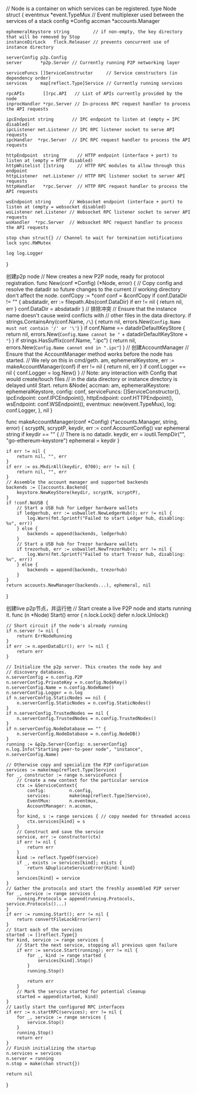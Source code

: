 // Node is a container on which services can be registered.
type Node struct {
	eventmux *event.TypeMux // Event multiplexer used between the services of a stack
	config   *Config
	accman   *accounts.Manager

	ephemeralKeystore string         // if non-empty, the key directory that will be removed by Stop
	instanceDirLock   flock.Releaser // prevents concurrent use of instance directory

	serverConfig p2p.Config
	server       *p2p.Server // Currently running P2P networking layer

	serviceFuncs []ServiceConstructor     // Service constructors (in dependency order)
	services     map[reflect.Type]Service // Currently running services

	rpcAPIs       []rpc.API   // List of APIs currently provided by the node
	inprocHandler *rpc.Server // In-process RPC request handler to process the API requests

	ipcEndpoint string       // IPC endpoint to listen at (empty = IPC disabled)
	ipcListener net.Listener // IPC RPC listener socket to serve API requests
	ipcHandler  *rpc.Server  // IPC RPC request handler to process the API requests

	httpEndpoint  string       // HTTP endpoint (interface + port) to listen at (empty = HTTP disabled)
	httpWhitelist []string     // HTTP RPC modules to allow through this endpoint
	httpListener  net.Listener // HTTP RPC listener socket to server API requests
	httpHandler   *rpc.Server  // HTTP RPC request handler to process the API requests

	wsEndpoint string       // Websocket endpoint (interface + port) to listen at (empty = websocket disabled)
	wsListener net.Listener // Websocket RPC listener socket to server API requests
	wsHandler  *rpc.Server  // Websocket RPC request handler to process the API requests

	stop chan struct{} // Channel to wait for termination notifications
	lock sync.RWMutex

	log log.Logger
}

创建p2p node
// New creates a new P2P node, ready for protocol registration.
func New(conf *Config) (*Node, error) {
	// Copy config and resolve the datadir so future changes to the current
	// working directory don't affect the node.
	confCopy := *conf
	conf = &confCopy
	if conf.DataDir != "" {
		absdatadir, err := filepath.Abs(conf.DataDir)
		if err != nil {
			return nil, err
		}
		conf.DataDir = absdatadir
	}
    // 排除冲突
	// Ensure that the instance name doesn't cause weird conflicts with
	// other files in the data directory.
	if strings.ContainsAny(conf.Name, `/\`) {
		return nil, errors.New(`Config.Name must not contain '/' or '\'`)
	}
	if conf.Name == datadirDefaultKeyStore {
		return nil, errors.New(`Config.Name cannot be "` + datadirDefaultKeyStore + `"`)
	}
	if strings.HasSuffix(conf.Name, ".ipc") {
		return nil, errors.New(`Config.Name cannot end in ".ipc"`)
	}
    // 创建AccountManager
	// Ensure that the AccountManager method works before the node has started.
	// We rely on this in cmd/geth.
	am, ephemeralKeystore, err := makeAccountManager(conf)
	if err != nil {
		return nil, err
	}
	if conf.Logger == nil {
		conf.Logger = log.New()
	}
	// Note: any interaction with Config that would create/touch files
	// in the data directory or instance directory is delayed until Start.
	return &Node{
		accman:            am,
		ephemeralKeystore: ephemeralKeystore,
		config:            conf,
		serviceFuncs:      []ServiceConstructor{},
		ipcEndpoint:       conf.IPCEndpoint(),
		httpEndpoint:      conf.HTTPEndpoint(),
		wsEndpoint:        conf.WSEndpoint(),
		eventmux:          new(event.TypeMux),
		log:               conf.Logger,
	}, nil
}

func makeAccountManager(conf *Config) (*accounts.Manager, string, error) {
	scryptN, scryptP, keydir, err := conf.AccountConfig()
	var ephemeral string
	if keydir == "" {
		// There is no datadir.
		keydir, err = ioutil.TempDir("", "go-ethereum-keystore")
		ephemeral = keydir
	}

	if err != nil {
		return nil, "", err
	}
	if err := os.MkdirAll(keydir, 0700); err != nil {
		return nil, "", err
	}
	// Assemble the account manager and supported backends
	backends := []accounts.Backend{
		keystore.NewKeyStore(keydir, scryptN, scryptP),
	}
	if !conf.NoUSB {
		// Start a USB hub for Ledger hardware wallets
		if ledgerhub, err := usbwallet.NewLedgerHub(); err != nil {
			log.Warn(fmt.Sprintf("Failed to start Ledger hub, disabling: %v", err))
		} else {
			backends = append(backends, ledgerhub)
		}
		// Start a USB hub for Trezor hardware wallets
		if trezorhub, err := usbwallet.NewTrezorHub(); err != nil {
			log.Warn(fmt.Sprintf("Failed to start Trezor hub, disabling: %v", err))
		} else {
			backends = append(backends, trezorhub)
		}
	}
	return accounts.NewManager(backends...), ephemeral, nil
}

创建live p2p节点，并运行他
// Start create a live P2P node and starts running it.
func (n *Node) Start() error {
	n.lock.Lock()
	defer n.lock.Unlock()

	// Short circuit if the node's already running
	if n.server != nil {
		return ErrNodeRunning
	}
	if err := n.openDataDir(); err != nil {
		return err
	}

	// Initialize the p2p server. This creates the node key and
	// discovery databases.
	n.serverConfig = n.config.P2P
	n.serverConfig.PrivateKey = n.config.NodeKey()
	n.serverConfig.Name = n.config.NodeName()
	n.serverConfig.Logger = n.log
	if n.serverConfig.StaticNodes == nil {
		n.serverConfig.StaticNodes = n.config.StaticNodes()
	}
	if n.serverConfig.TrustedNodes == nil {
		n.serverConfig.TrustedNodes = n.config.TrustedNodes()
	}
	if n.serverConfig.NodeDatabase == "" {
		n.serverConfig.NodeDatabase = n.config.NodeDB()
	}
	running := &p2p.Server{Config: n.serverConfig}
	n.log.Info("Starting peer-to-peer node", "instance", n.serverConfig.Name)

	// Otherwise copy and specialize the P2P configuration
	services := make(map[reflect.Type]Service)
	for _, constructor := range n.serviceFuncs {
		// Create a new context for the particular service
		ctx := &ServiceContext{
			config:         n.config,
			services:       make(map[reflect.Type]Service),
			EventMux:       n.eventmux,
			AccountManager: n.accman,
		}
		for kind, s := range services { // copy needed for threaded access
			ctx.services[kind] = s
		}
		// Construct and save the service
		service, err := constructor(ctx)
		if err != nil {
			return err
		}
		kind := reflect.TypeOf(service)
		if _, exists := services[kind]; exists {
			return &DuplicateServiceError{Kind: kind}
		}
		services[kind] = service
	}
	// Gather the protocols and start the freshly assembled P2P server
	for _, service := range services {
		running.Protocols = append(running.Protocols, service.Protocols()...)
	}
	if err := running.Start(); err != nil {
		return convertFileLockError(err)
	}
	// Start each of the services
	started := []reflect.Type{}
	for kind, service := range services {
		// Start the next service, stopping all previous upon failure
		if err := service.Start(running); err != nil {
			for _, kind := range started {
				services[kind].Stop()
			}
			running.Stop()

			return err
		}
		// Mark the service started for potential cleanup
		started = append(started, kind)
	}
	// Lastly start the configured RPC interfaces
	if err := n.startRPC(services); err != nil {
		for _, service := range services {
			service.Stop()
		}
		running.Stop()
		return err
	}
	// Finish initializing the startup
	n.services = services
	n.server = running
	n.stop = make(chan struct{})

	return nil
}